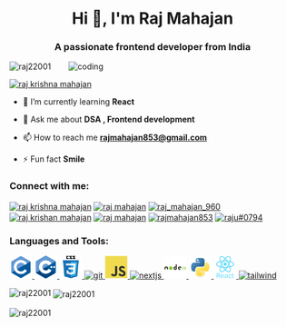 
<h1 align="center">Hi 👋, I'm Raj Mahajan</h1>
<h3 align="center">A passionate frontend developer from India</h3>
<img align ="right" alt="coding" width="400" src="https://camo.githubusercontent.com/0e697e1adebf339fffefa3be33c267dc2933cfe41398f8a3adec535473eade4f/68747470733a2f2f6d69726f2e6d656469756d2e636f6d2f6d61782f3835302f302a37513379765349765f7430696f4a2d5a2e676966"

<p align="left"> <img src="https://komarev.com/ghpvc/?username=raj22001&label=Profile%20views&color=0e75b6&style=flat" alt="raj22001" /> </p>

<p align="left"> <a href="https://twitter.com/raj krishna mahajan" target="blank"><img src="https://img.shields.io/twitter/follow/raj krishna mahajan?logo=twitter&style=for-the-badge" alt="raj krishna mahajan" /></a> </p>

- 🌱 I’m currently learning **React**

- 💬 Ask me about **DSA , Frontend development**

- 📫 How to reach me **rajmahajan853@gmail.com**

- ⚡ Fun fact **Smile**

<h3 align="left">Connect with me:</h3>
<p align="left">
<a href="https://twitter.com/raj krishna mahajan" target="blank"><img align="center" src="https://raw.githubusercontent.com/rahuldkjain/github-profile-readme-generator/master/src/images/icons/Social/twitter.svg" alt="raj krishna mahajan" height="30" width="40" /></a>
<a href="https://linkedin.com/in/raj mahajan" target="blank"><img align="center" src="https://raw.githubusercontent.com/rahuldkjain/github-profile-readme-generator/master/src/images/icons/Social/linked-in-alt.svg" alt="raj mahajan" height="30" width="40" /></a>
<a href="https://instagram.com/raj_mahajan_960" target="blank"><img align="center" src="https://raw.githubusercontent.com/rahuldkjain/github-profile-readme-generator/master/src/images/icons/Social/instagram.svg" alt="raj_mahajan_960" height="30" width="40" /></a>
<a href="https://www.hackerrank.com/raj krishan mahajan" target="blank"><img align="center" src="https://raw.githubusercontent.com/rahuldkjain/github-profile-readme-generator/master/src/images/icons/Social/hackerrank.svg" alt="raj krishan mahajan" height="30" width="40" /></a>
<a href="https://www.leetcode.com/raj mahajan" target="blank"><img align="center" src="https://raw.githubusercontent.com/rahuldkjain/github-profile-readme-generator/master/src/images/icons/Social/leet-code.svg" alt="raj mahajan" height="30" width="40" /></a>
<a href="https://auth.geeksforgeeks.org/user/rajmahajan853" target="blank"><img align="center" src="https://raw.githubusercontent.com/rahuldkjain/github-profile-readme-generator/master/src/images/icons/Social/geeks-for-geeks.svg" alt="rajmahajan853" height="30" width="40" /></a>
<a href="https://discord.gg/raju#0794" target="blank"><img align="center" src="https://raw.githubusercontent.com/rahuldkjain/github-profile-readme-generator/master/src/images/icons/Social/discord.svg" alt="raju#0794" height="30" width="40" /></a>
</p>

<h3 align="left">Languages and Tools:</h3>
<p align="left"> <a href="https://www.cprogramming.com/" target="_blank" rel="noreferrer"> <img src="https://raw.githubusercontent.com/devicons/devicon/master/icons/c/c-original.svg" alt="c" width="40" height="40"/> </a> <a href="https://www.w3schools.com/cpp/" target="_blank" rel="noreferrer"> <img src="https://raw.githubusercontent.com/devicons/devicon/master/icons/cplusplus/cplusplus-original.svg" alt="cplusplus" width="40" height="40"/> </a> <a href="https://www.w3schools.com/css/" target="_blank" rel="noreferrer"> <img src="https://raw.githubusercontent.com/devicons/devicon/master/icons/css3/css3-original-wordmark.svg" alt="css3" width="40" height="40"/> </a> <a href="https://git-scm.com/" target="_blank" rel="noreferrer"> <img src="https://www.vectorlogo.zone/logos/git-scm/git-scm-icon.svg" alt="git" width="40" height="40"/> </a> <a href="https://developer.mozilla.org/en-US/docs/Web/JavaScript" target="_blank" rel="noreferrer"> <img src="https://raw.githubusercontent.com/devicons/devicon/master/icons/javascript/javascript-original.svg" alt="javascript" width="40" height="40"/> </a> <a href="https://nextjs.org/" target="_blank" rel="noreferrer"> <img src="https://cdn.worldvectorlogo.com/logos/nextjs-2.svg" alt="nextjs" width="40" height="40"/> </a> <a href="https://nodejs.org" target="_blank" rel="noreferrer"> <img src="https://raw.githubusercontent.com/devicons/devicon/master/icons/nodejs/nodejs-original-wordmark.svg" alt="nodejs" width="40" height="40"/> </a> <a href="https://www.python.org" target="_blank" rel="noreferrer"> <img src="https://raw.githubusercontent.com/devicons/devicon/master/icons/python/python-original.svg" alt="python" width="40" height="40"/> </a> <a href="https://reactjs.org/" target="_blank" rel="noreferrer"> <img src="https://raw.githubusercontent.com/devicons/devicon/master/icons/react/react-original-wordmark.svg" alt="react" width="40" height="40"/> </a> <a href="https://tailwindcss.com/" target="_blank" rel="noreferrer"> <img src="https://www.vectorlogo.zone/logos/tailwindcss/tailwindcss-icon.svg" alt="tailwind" width="40" height="40"/> </a> </p>

<p><img align="left" src="https://github-readme-stats.vercel.app/api/top-langs?username=raj22001&show_icons=true&locale=en&layout=compact" alt="raj22001" /></p>

<p>&nbsp;<img align="center" src="https://github-readme-stats.vercel.app/api?username=raj22001&show_icons=true&locale=en" alt="raj22001" /></p>

<p><img align="center" src="https://github-readme-streak-stats.herokuapp.com/?user=raj22001&" alt="raj22001" /></p>
